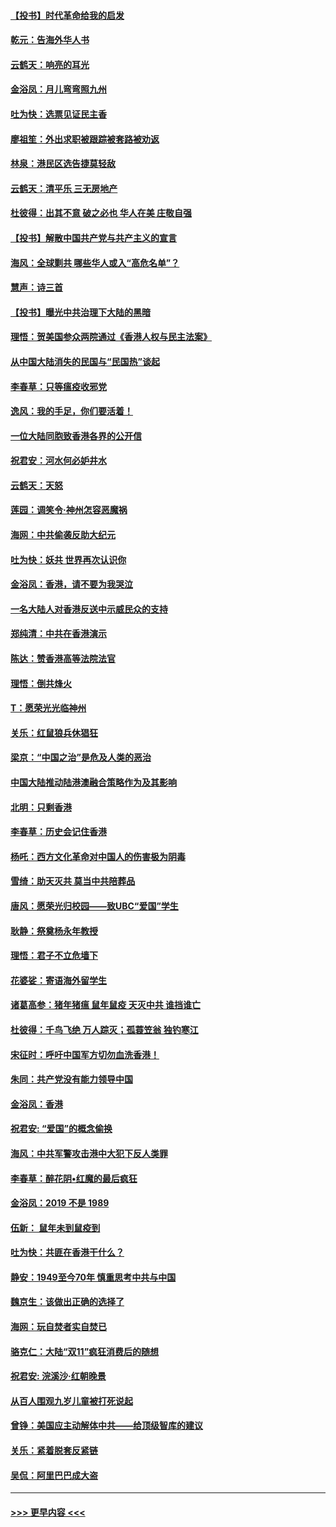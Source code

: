 #### [【投书】时代革命给我的启发](../pages/nsc993/n11684287.md?t=11280301) 
#### [乾元：告海外华人书](../pages/nsc993/n11684044.md?t=11280301) 
#### [云鹤天：响亮的耳光](../pages/nsc993/n11684254.md?t=11280301) 
#### [金浴凤：月儿弯弯照九州](../pages/nsc993/n11684231.md?t=11280301) 
#### [吐为快：选票见证民主香](../pages/nsc993/n11684206.md?t=11280301) 
#### [廖祖笙：外出求职被跟踪被套路被劝返](../pages/nsc993/n11683874.md?t=11280301) 
#### [林泉：港民区选告捷莫轻敌](../pages/nsc993/n11683930.md?t=11280301) 
#### [云鹤天：清平乐 三无房地产](../pages/nsc993/n11681521.md?t=11280301) 
#### [杜彼得：出其不意 破之必也 华人在美 庄敬自强](../pages/nsc993/n11679554.md?t=11280301) 
#### [【投书】解散中国共产党与共产主义的宣言](../pages/nsc993/n11679177.md?t=11280301) 
#### [海风：全球剿共 哪些华人或入“高危名单”？](../pages/nsc993/n11678617.md?t=11280301) 
#### [慧声：诗三首](../pages/nsc993/n11678848.md?t=11280301) 
#### [【投书】曝光中共治理下大陆的黑暗](../pages/nsc993/n11678674.md?t=11280301) 
#### [理悟：贺美国参众两院通过《香港人权与民主法案》](../pages/nsc993/n11678104.md?t=11280301) 
#### [从中国大陆消失的民国与“民国热”谈起](../pages/nsc993/n11678075.md?t=11280301) 
#### [李春草：只等瘟疫收邪党](../pages/nsc993/n11677308.md?t=11280301) 
#### [逸风：我的手足，你们要活着！](../pages/nsc993/n11676352.md?t=11280301) 
#### [一位大陆同胞致香港各界的公开信](../pages/nsc993/n11675761.md?t=11280301) 
#### [祝君安：河水何必妒井水](../pages/nsc993/n11675746.md?t=11280301) 
#### [云鹤天：天怒](../pages/nsc993/n11675718.md?t=11280301) 
#### [莲园：调笑令‧神州怎容恶魔祸](../pages/nsc993/n11675648.md?t=11280301) 
#### [海网：中共偷袭反助大纪元](../pages/nsc993/n11673515.md?t=11280301) 
#### [吐为快：妖共 世界再次认识你](../pages/nsc993/n11673506.md?t=11280301) 
#### [金浴凤：香港，请不要为我哭泣](../pages/nsc993/n11673248.md?t=11280301) 
#### [一名大陆人对香港反送中示威民众的支持](../pages/nsc993/n11672615.md?t=11280301) 
#### [郑纯清：中共在香港演示](../pages/nsc993/n11670539.md?t=11280301) 
#### [陈达：赞香港高等法院法官](../pages/nsc993/n11669542.md?t=11280301) 
#### [理悟：倒共烽火](../pages/nsc993/n11668844.md?t=11280301) 
#### [T：愿荣光光临神州](../pages/nsc993/n11668421.md?t=11280301) 
#### [关乐：红鼠狼兵休猖狂](../pages/nsc993/n11668378.md?t=11280301) 
#### [梁京：“中国之治”是危及人类的恶治](../pages/nsc993/n11668328.md?t=11280301) 
#### [中国大陆推动陆港澳融合策略作为及其影响](../pages/nsc993/n11668157.md?t=11280301) 
#### [北明：只剩香港](../pages/nsc993/n11668002.md?t=11280301) 
#### [李春草：历史会记住香港](../pages/nsc993/n11667927.md?t=11280301) 
#### [杨吒：西方文化革命对中国人的伤害极为阴毒](../pages/nsc993/n11664521.md?t=11280301) 
#### [雪绮：助天灭共 莫当中共陪葬品](../pages/nsc993/n11662650.md?t=11280301) 
#### [唐风：愿荣光归校园——致UBC“爱国”学生](../pages/nsc993/n11662194.md?t=11280301) 
#### [耿静：祭奠杨永年教授](../pages/nsc993/n11662514.md?t=11280301) 
#### [理悟：君子不立危墙下](../pages/nsc993/n11662172.md?t=11280301) 
#### [花婆娑：寄语海外留学生](../pages/nsc993/n11662121.md?t=11280301) 
#### [诸葛高参：猪年猪瘟 鼠年鼠疫 天灭中共 谁挡谁亡](../pages/nsc993/n11661980.md?t=11280301) 
#### [杜彼得：千鸟飞绝 万人踪灭；孤蓑笠翁 独钓寒江](../pages/nsc993/n11661170.md?t=11280301) 
#### [宋征时：呼吁中国军方切勿血洗香港！](../pages/nsc993/n11415318.md?t=11280301) 
#### [朱同：共产党没有能力领导中国](../pages/nsc993/n11660421.md?t=11280301) 
#### [金浴凤：香港](../pages/nsc993/n11660419.md?t=11280301) 
#### [祝君安: “爱国”的概念偷换](../pages/nsc993/n11659706.md?t=11280301) 
#### [海风：中共军警攻击港中大犯下反人类罪](../pages/nsc993/n11659632.md?t=11280301) 
#### [李春草：醉花阴•红魔的最后疯狂](../pages/nsc993/n11659287.md?t=11280301) 
#### [金浴凤：2019 不是 1989](../pages/nsc993/n11657663.md?t=11280301) 
#### [伍新： 鼠年未到鼠疫到](../pages/nsc993/n11655098.md?t=11280301) 
#### [吐为快：共匪在香港干什么？](../pages/nsc993/n11654891.md?t=11280301) 
#### [静安：1949至今70年 慎重思考中共与中国](../pages/nsc993/n11651244.md?t=11280301) 
#### [魏京生：该做出正确的选择了](../pages/nsc993/n11653084.md?t=11280301) 
#### [海网：玩自焚者实自焚已](../pages/nsc993/n11652423.md?t=11280301) 
#### [骆克仁：大陆“双11”疯狂消费后的随想](../pages/nsc993/n11652305.md?t=11280301) 
#### [祝君安: 浣溪沙·红朝晚景](../pages/nsc993/n11652258.md?t=11280301) 
#### [从百人围观九岁儿童被打死说起](../pages/nsc993/n11651030.md?t=11280301) 
#### [曾铮：美国应主动解体中共——给顶级智库的建议](../pages/nsc993/n11649888.md?t=11280301) 
#### [关乐：紧着脱套反紧链](../pages/nsc993/n11649069.md?t=11280301) 
#### [吴侃：阿里巴巴成大盗](../pages/nsc993/n11645523.md?t=11280301) 

----
#### [ >>> 更早内容 <<< ](../indexes/nsc993-earlier.md)
